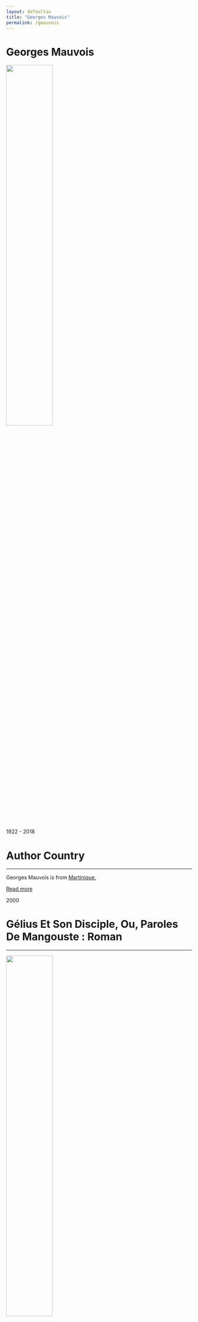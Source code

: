```yaml
---
layout: defaultau
title: "Georges Mauvois"
permalink: /gmauvois
---
```

<!-- partial:index.partial.html -->
<div class="content">
    <h1>Georges Mauvois</h1>
    <div class="quote">
        <div><img src="http://ile-en-ile.org/wp-content/uploads/2004/09/mauvois.jpg" height="50%" width = "50%" class="logo"></div>
    </div>
    <div class="timeline">
        <div style="padding-bottom:100px;"></div>
        <div class="block">
            <div class="date right"><p class="right"> 1922 - 2018 </p></div>
            <div class="dot"></div>
            <div class="left first">
            <div class="author_country">
                <h1>Author Country</h1><hr>
            <div class="aclocation"><p>Georges Mauvois is from <a href="http://localhost:4000/8"> Martinique.</a></p></div>
              <div class="acreadmore">  <a href="https://fr.wikipedia.org/wiki/Georges_Mauvois" target="_blank">Read more</a></div>
            </div>
            </div>
        </div>
        <div class="block"> 
            <div class="date left"><p class="left">2000</p></div>
            <div class="dot"></div>
            <div class="right">
                <h1>Gélius Et Son Disciple, Ou, Paroles De Mangouste : Roman</h1><hr>
                <p><img src="https://ec56229aec51f1baff1d-185c3068e22352c56024573e929788ff.ssl.cf1.rackcdn.com/attachments/large/5/5/8/003525558.jpg" height="50%" width = "50%"></p>
                <p>
                Language: French<br/>
                Publisher: Ibis Rouge<br/>
                Pub_location: Petit-Bourg, Guadeloupe<br/>
                Genre: Fiction (Novel)<br/>
                Length: 315 </p>
            </div>
        </div>
        <div id="footer">
        <p id="copyright">Made by&nbsp;<strong><a href="https://www.linkedin.com/in/nicolae-stefan-tudoran-b02291127/" target="_blank">StefanTudoran</a></strong></p>
    </div>
</div>
